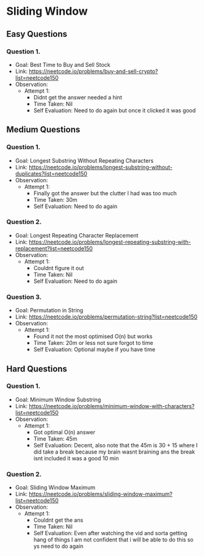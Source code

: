 # Sliding Window

## Easy Questions

### Question 1.
- Goal: Best Time to Buy and Sell Stock
- Link: https://neetcode.io/problems/buy-and-sell-crypto?list=neetcode150
- Observation:
    - Attempt 1:
        - Didnt get the answer needed a hint
        - Time Taken: Nil
        - Self Evaluation: Need to do again but once it clicked it was good

## Medium Questions

### Question 1.
- Goal: Longest Substring Without Repeating Characters
- Link: https://neetcode.io/problems/longest-substring-without-duplicates?list=neetcode150
- Observation:
    - Attempt 1:
        - Finally got the answer but the clutter I had was too much
        - Time Taken: 30m
        - Self Evaluation: Need to do again

### Question 2.
- Goal: Longest Repeating Character Replacement
- Link: https://neetcode.io/problems/longest-repeating-substring-with-replacement?list=neetcode150
- Observation:
    - Attempt 1:
        - Couldnt figure it out
        - Time Taken: Nil
        - Self Evaluation: Need to do again

### Question 3.
- Goal: Permutation in String
- Link: https://neetcode.io/problems/permutation-string?list=neetcode150
- Observation:
    - Attempt 1:
        - Found it not the most optimised O(n) but works 
        - Time Taken: 20m or less not sure forgot to time
        - Self Evaluation: Optional maybe if you have time

## Hard Questions

### Question 1.
- Goal: Minimum Window Substring
- Link: https://neetcode.io/problems/minimum-window-with-characters?list=neetcode150
- Observation:
    - Attempt 1:
        - Got optimal O(n) answer
        - Time Taken: 45m
        - Self Evaluation: Decent, also note that the 45m is 30 + 15 where I did take a break because my brain wasnt braining ans the break isnt included it was a good 10 min

### Question 2.
- Goal: Sliding Window Maximum
- Link: https://neetcode.io/problems/sliding-window-maximum?list=neetcode150
- Observation:
    - Attempt 1:
        - Couldnt get the ans
        - Time Taken: Nil
        - Self Evaluation: Even after watching the vid and sorta getting hang of things I am not confident that i will be able to do this so ys need to do again
